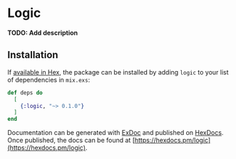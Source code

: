 # Logic

**TODO: Add description**

## Installation

If [available in Hex](https://hex.pm/docs/publish), the package can be installed
by adding `logic` to your list of dependencies in `mix.exs`:

```elixir
def deps do
  [
    {:logic, "~> 0.1.0"}
  ]
end
```

Documentation can be generated with [ExDoc](https://github.com/elixir-lang/ex_doc)
and published on [HexDocs](https://hexdocs.pm). Once published, the docs can
be found at [https://hexdocs.pm/logic](https://hexdocs.pm/logic).

